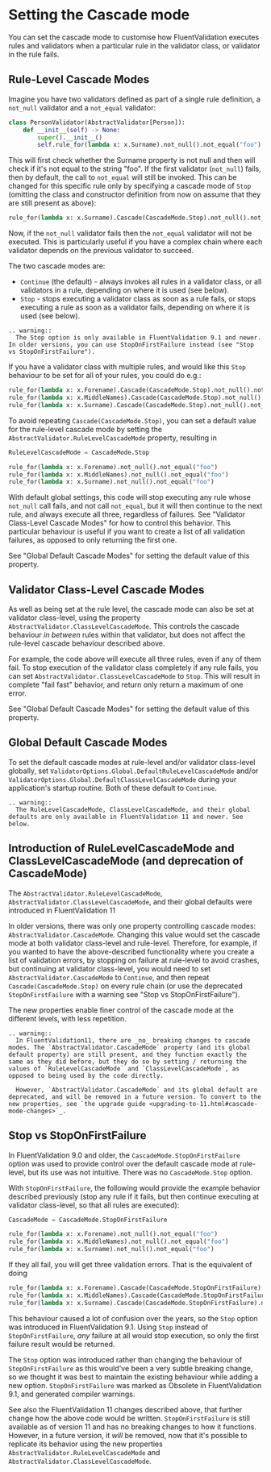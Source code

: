 # Setting the Cascade mode

You can set the cascade mode to customise how FluentValidation executes rules and validators when a particular rule in the validator class, or validator in the rule fails.

## Rule-Level Cascade Modes
Imagine you have two validators defined as part of a single rule definition, a `not_null` validator and a `not_equal` validator:

```python
class PersonValidator(AbstractValidator[Person]):
    def __init__(self) -> None:
        super().__init__()
        self.rule_for(lambda x: x.Surname).not_null().not_equal("foo")
```

This will first check whether the Surname property is not null and then will check if it's not equal to the string "foo". If the first validator (`not_null`) fails, then by default, the call to `not_equal` will still be invoked. This can be changed for this specific rule only by specifying a cascade mode of `Stop` (omitting the class and constructor definition from now on assume that they are still present as above):

```python
rule_for(lambda x: x.Surname).Cascade(CascadeMode.Stop).not_null().not_equal("foo")
```

Now, if the `not_null` validator fails then the `not_equal` validator will not be executed. This is particularly useful if you have a complex chain where each validator depends on the previous validator to succeed.

The two cascade modes are:
- `Continue` (the default) - always invokes all rules in a validator class, or all validators in a rule, depending on where it is used (see below).
- `Stop` - stops executing a validator class as soon as a rule fails, or stops executing a rule as soon as a validator fails, depending on where it is used (see below).

```eval_rst
.. warning::
  The Stop option is only available in FluentValidation 9.1 and newer. In older versions, you can use StopOnFirstFailure instead (see "Stop vs StopOnFirstFailure").
```

If you have a validator class with multiple rules, and would like this `Stop` behaviour to be set for all of your rules, you could do e.g.:
```python
rule_for(lambda x: x.Forename).Cascade(CascadeMode.Stop).not_null().not_equal("foo")
rule_for(lambda x: x.MiddleNames).Cascade(CascadeMode.Stop).not_null().not_equal("foo")
rule_for(lambda x: x.Surname).Cascade(CascadeMode.Stop).not_null().not_equal("foo")
```
To avoid repeating `Cascade(CascadeMode.Stop)`, you can set a default value for the rule-level cascade mode by setting the `AbstractValidator.RuleLevelCascadeMode` property, resulting in
```python
RuleLevelCascadeMode = CascadeMode.Stop

rule_for(lambda x: x.Forename).not_null().not_equal("foo")
rule_for(lambda x: x.MiddleNames).not_null().not_equal("foo")
rule_for(lambda x: x.Surname).not_null().not_equal("foo")
```
With default global settings, this code will stop executing any rule whose `not_null` call fails, and not call `not_equal`, but it will then continue to the next rule, and always execute all three, regardless of failures. See "Validator Class-Level Cascade Modes" for how to control this behavior. This particular behaviour is useful if you want to create a list of all validation failures, as opposed to only returning the first one.

See "Global Default Cascade Modes" for setting the default value of this property.

## Validator Class-Level Cascade Modes
As well as being set at the rule level, the cascade mode can also be set at validator class-level, using the property `AbstractValidator.ClassLevelCascadeMode`. This controls the cascade behaviour _in between_ rules within that validator, but does not affect the rule-level cascade behaviour described above.

For example, the code above will execute all three rules, even if any of them fail. To stop execution of the validator class completely if any rule fails, you can set `AbstractValidator.ClassLevelCascadeMode` to `Stop`. This will result in complete "fail fast" behavior, and return only return a maximum of one error.

See "Global Default Cascade Modes" for setting the default value of this property.

## Global Default Cascade Modes
To set the default cascade modes at rule-level and/or validator class-level globally, set `ValidatorOptions.Global.DefaultRuleLevelCascadeMode` and/or `ValidatorOptions.Global.DefaultClassLevelCascadeMode` during your application's startup routine. Both of these default to `Continue`.

```eval_rst
.. warning::
  The RuleLevelCascadeMode, ClassLevelCascadeMode, and their global defaults are only available in FluentValidation 11 and newer. See below.
```

## Introduction of RuleLevelCascadeMode and ClassLevelCascadeMode (and deprecation of CascadeMode)
The `AbstractValidator.RuleLevelCascadeMode`, `AbstractValidator.ClassLevelCascadeMode`, and their global defaults were introduced in FluentValidation 11

In older versions, there was only one property controlling cascade modes: `AbstractValidator.CascadeMode`. Changing this value would set the cascade mode at both validator class-level and rule-level. Therefore, for example, if you wanted to have the above-described functionality where you create a list of validation errors, by stopping on failure at rule-level to avoid crashes, but continuing at validator class-level, you would need to set `AbstractValidator.CascadeMode` to `Continue`, and then repeat `Cascade(CascadeMode.Stop)` on every rule chain (or use the deprecated `StopOnFirstFailure` with a warning see "Stop vs StopOnFirstFailure").

The new properties enable finer control of the cascade mode at the different levels, with less repetition.

```eval_rst
.. warning::
  In FluentValidation11, there are _no_ breaking changes to cascade modes. The `AbstractValidator.CascadeMode` property (and its global default property) are still present, and they function exactly the same as they did before, but they do so by setting / returning the values of `RuleLevelCascadeMode` and `ClassLevelCascadeMode`, as opposed to being used by the code directly.

  However, `AbstractValidator.CascadeMode` and its global default are deprecated, and will be removed in a future version. To convert to the new properties, see `the upgrade guide <upgrading-to-11.html#cascade-mode-changes>`_.
```

## Stop vs StopOnFirstFailure

In FluentValidation 9.0 and older, the `CascadeMode.StopOnFirstFailure` option was used to provide control over the default cascade mode at rule-level, but its use was not intuitive. There was no  `CascadeMode.Stop` option. 

With `StopOnFirstFailure`,  the following would provide the example behavior described previously (stop any rule if it fails, but then continue executing at validator class-level, so that all rules are executed):

```python
CascadeMode = CascadeMode.StopOnFirstFailure

rule_for(lambda x: x.Forename).not_null().not_equal("foo")
rule_for(lambda x: x.MiddleNames).not_null().not_equal("foo")
rule_for(lambda x: x.Surname).not_null().not_equal("foo")
```
If they all fail, you will get three validation errors. That is the equivalent of doing

```python
rule_for(lambda x: x.Forename).Cascade(CascadeMode.StopOnFirstFailure).not_null().not_equal("foo")
rule_for(lambda x: x.MiddleNames).Cascade(CascadeMode.StopOnFirstFailure).not_null().not_equal("foo")
rule_for(lambda x: x.Surname).Cascade(CascadeMode.StopOnFirstFailure).not_null().not_equal("foo")
```
This behaviour caused a lot of confusion over the years, so the `Stop` option was introduced in FluentValidation 9.1. Using `Stop` instead of `StopOnFirstFailure`, _any_ failure at all would stop execution, so only the first failure result would be returned.

The `Stop` option was introduced rather than changing the behaviour of `StopOnFirstFailure` as this would've been a very subtle breaking change, so we thought it was best to maintain the existing behaviour while adding a new option. `StopOnFirstFailure` was marked as Obsolete in FluentValidation 9.1, and generated compiler warnings.

See also the FluentValidation 11 changes described above, that further change how the above code would be written. `StopOnFirstFailure` is still available as of version 11 and has no breaking changes to how it functions. However, in a future version, it _will_ be removed, now that it's possible to replicate its behavior using the new properties `AbstractValidator.RuleLevelCascadeMode` and `AbstractValidator.ClassLevelCascadeMode`.
